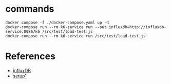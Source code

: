 # commands

```
docker compose -f ./docker-compose.yaml up -d
docker-compose run --rm k6-service run --out influxdb=http://influxdb-service:8086/k6 /src/test/load-test.js 
docker-compose run --rm k6-service run /src/test/load-test.js 
```

# References
- [influxDB](https://docs.influxdata.com/influxdb/v2/tools/grafana/?t=InfluxQL)
- [setup1](https://vabarnabas.medium.com/kickstart-your-load-testing-setting-up-grafana-and-influxdb-with-k6-98ec1dba948d)